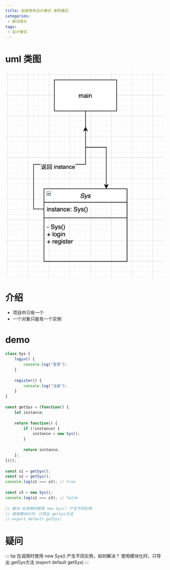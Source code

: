```yaml
---
title: 前端常用设计模式-单例模式
categories:
 - 面试相关
tags:
 - 设计模式
---
```


# uml 类图

![](./images/danli0.png)

# 介绍

* 项目中只有一个
* 一个对象只能有一个实例

# demo

``` js
class Sys {
    login() {
        console.log("登录");
    }

    register() {
        console.log("注册");
    }
}

const getSys = (function() {
    let instance;

    return function() {
        if (!instance) {
            instance = new Sys();
        }

        return instance;
    };
})();

const s1 = getSys();
const s2 = getSys();
console.log(s1 === s2); // true

const s3 = new Sys();
console.log(s1 === s3); // false

// 解决 在调用时使用 new Sys() 产生不同实例
// 使用模块化时，只导出 getSys方法
// export default getSys;
```

# 疑问

::: tip 在调用时使用 new Sys() 产生不同实例，如何解决？
使用模块化时，只导出 getSys方法 (export default getSys)
:::